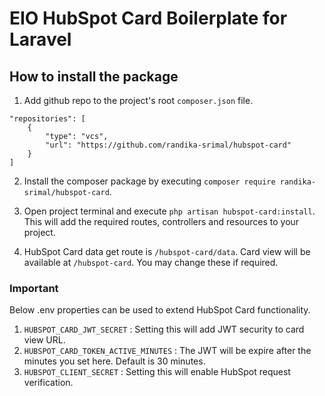 # EIO HubSpot Card Boilerplate for Laravel

## How to install the package

1. Add github repo to the project's root `composer.json` file.

```
"repositories": [
    {
        "type": "vcs",
        "url": "https://github.com/randika-srimal/hubspot-card"
    }
]
```

2. Install the composer package by executing `composer require randika-srimal/hubspot-card`.

3. Open project terminal and execute `php artisan hubspot-card:install`. This will add the required routes, controllers and resources to your project.

4. HubSpot Card data get route is `/hubspot-card/data`. Card view will be available at `/hubspot-card`. You may change these if required.

### Important

Below .env properties can be used to extend HubSpot Card functionality.

1. `HUBSPOT_CARD_JWT_SECRET` : Setting this will add JWT security to card view URL.
2. `HUBSPOT_CARD_TOKEN_ACTIVE_MINUTES` : The JWT will be expire after the minutes you set here. Default is 30 minutes.
3. `HUBSPOT_CLIENT_SECRET` : Setting this will enable HubSpot request verification.

